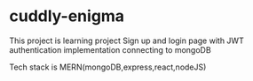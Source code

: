 # cuddly-enigma

This project is learning project 
Sign up and login page with JWT authentication implementation
connecting to mongoDB

Tech stack is MERN(mongoDB,express,react,nodeJS)

